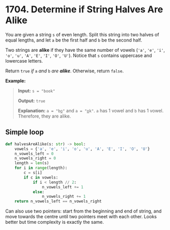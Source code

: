 # 1704. Determine if String Halves Are Alike

You are given a string `s` of even length. Split this string into two halves of equal lengths, and let `a` be the first half and `b` be the second half.

Two strings are **alike** if they have the same number of vowels (`'a'`, `'e'`, `'i'`, `'o'`, `'u'`, `'A'`, `'E'`, `'I'`, `'O'`, `'U'`). Notice that `s` contains uppercase and lowercase letters.

Return `true` *if* `a` *and* `b` *are __alike__*. Otherwise, return `false`.

**Example:**

> **Input:** `s = "book"`
> 
> **Output:** `true`
> 
> **Explanation:** <code>a = \"b<u>o</u>\"</code> and <code>a = \"<u>o</u>k\"</code>. `a` has 1 vowel and `b` has 1 vowel. Therefore, they are alike.


## Simple loop

```python
def halvesAreAlike(s: str) -> bool:
    vowels = {'a', 'e', 'i', 'o', 'u', 'A', 'E', 'I', 'O', 'U'}
    n_vowels_left = 0
    n_vowels_right = 0
    length = len(s)
    for i in range(length):
        c = s[i]
        if c in vowels:
            if i < length // 2:
                n_vowels_left += 1
            else:
                n_vowels_right += 1
    return n_vowels_left == n_vowels_right
```

Can also use two pointers: start from the beginning and end of string, and move towards the centre until two pointers meet with each other. Looks better but time complexity is exactly the same.
